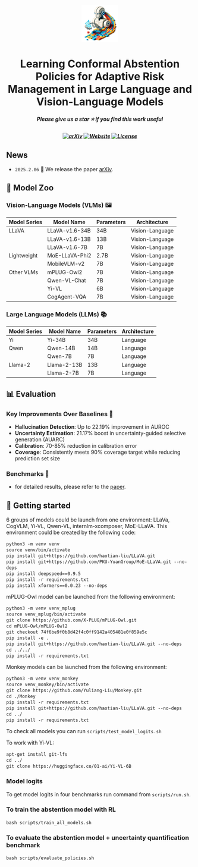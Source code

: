 <div align='center'>

<p align="center">
    <img src="https://github.com/sinatayebati/vlm-uncertainty/blob/gh-pages/static/images/logo.webp" width="100" style="margin-bottom: 0.2;"/>
</p>

# Learning Conformal Abstention Policies for Adaptive Risk Management in Large Language and Vision-Language Models

<h5 align="center"> Please give us a star ⭐ if you find this work useful  </h5>

<h5 align="center">

 
[![arXiv](https://img.shields.io/badge/Arxiv-2311.06607-b31b1b.svg?logo=arXiv)]() 
[![Website](https://img.shields.io/badge/Website-Link-darkgreen)](https://sinatayebati.github.io/vlm-uncertainty/)
[![License](https://img.shields.io/badge/License-MIT-yellow)](https://github.com/sinatayebati/vlm-uncertainty/blob/main/LICENSE) 
 <br>
</h5>

</div>


## News 
* ```2025.2.06``` 🚀 We release the paper [arXiv](https://arxiv.org/).

## 🐳 Model Zoo

### Vision-Language Models (VLMs) 🖼️

| Model Series | Model Name | Parameters | Architecture |
|--------------|------------|------------|--------------|
| LLaVA | LLaVA-v1.6-34B | 34B | Vision-Language |
| | LLaVA-v1.6-13B | 13B | Vision-Language |
| | LLaVA-v1.6-7B | 7B | Vision-Language |
| Lightweight | MoE-LLaVA-Phi2 | 2.7B | Vision-Language |
| | MobileVLM-v2 | 7B | Vision-Language |
| Other VLMs | mPLUG-Owl2 | 7B | Vision-Language |
| | Qwen-VL-Chat | 7B | Vision-Language |
| | Yi-VL | 6B | Vision-Language |
| | CogAgent-VQA | 7B | Vision-Language |

### Large Language Models (LLMs) 📚

| Model Series | Model Name | Parameters | Architecture |
|--------------|------------|------------|--------------|
| Yi | Yi-34B | 34B | Language |
| Qwen | Qwen-14B | 14B | Language |
| | Qwen-7B | 7B | Language |
| Llama-2 | Llama-2-13B | 13B | Language |
| | Llama-2-7B | 7B | Language |

## 📊 Evaluation
### Key Improvements Over Baselines 🚀

- **Hallucination Detection**: Up to 22.19% improvement in AUROC
- **Uncertainty Estimation**: 21.17% boost in uncertainty-guided selective generation (AUARC)
- **Calibration**: 70-85% reduction in calibration error
- **Coverage**: Consistently meets 90% coverage target while reducing prediction set size

### Benchmarks 🔖
- for detailed results, please refer to the [paper](https://arxiv.org/).


## 🤖 Getting started

6 groups of models could be launch from one environment: LLaVa, CogVLM, Yi-VL, Qwen-VL,
internlm-xcomposer, MoE-LLaVA. This environment could be created by the following code:
```shell
python3 -m venv venv
source venv/bin/activate
pip install git+https://github.com/haotian-liu/LLaVA.git 
pip install git+https://github.com/PKU-YuanGroup/MoE-LLaVA.git --no-deps
pip install deepspeed==0.9.5
pip install -r requirements.txt
pip install xformers==0.0.23 --no-deps
```
mPLUG-Owl model can be launched from the following environment:
```shell
python3 -m venv venv_mplug
source venv_mplug/bin/activate
git clone https://github.com/X-PLUG/mPLUG-Owl.git
cd mPLUG-Owl/mPLUG-Owl2
git checkout 74f6be9f0b8d42f4c0ff9142a405481e0f859e5c
pip install -e .
pip install git+https://github.com/haotian-liu/LLaVA.git --no-deps
cd ../../
pip install -r requirements.txt
```
Monkey models can be launched from the following environment:
```shell
python3 -m venv venv_monkey
source venv_monkey/bin/activate
git clone https://github.com/Yuliang-Liu/Monkey.git
cd ./Monkey
pip install -r requirements.txt
pip install git+https://github.com/haotian-liu/LLaVA.git --no-deps
cd ../
pip install -r requirements.txt
```

To check all models you can run ```scripts/test_model_logits.sh```


To work with Yi-VL:
```shell
apt-get install git-lfs
cd ../
git clone https://huggingface.co/01-ai/Yi-VL-6B
```


### Model logits

To get model logits in four benchmarks run command from `scripts/run.sh`.

### To train the abstention model with RL
```shell
bash scripts/train_all_models.sh
```

### To evaluate the abstention model + uncertainty quantification benchmark
```shell
bash scripts/evaluate_policies.sh
```